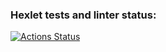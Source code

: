 ### Hexlet tests and linter status:
[![Actions Status](https://github.com/yynitoto/layout-designer-project-58/workflows/hexlet-check/badge.svg)](https://github.com/yynitoto/layout-designer-project-58/actions)